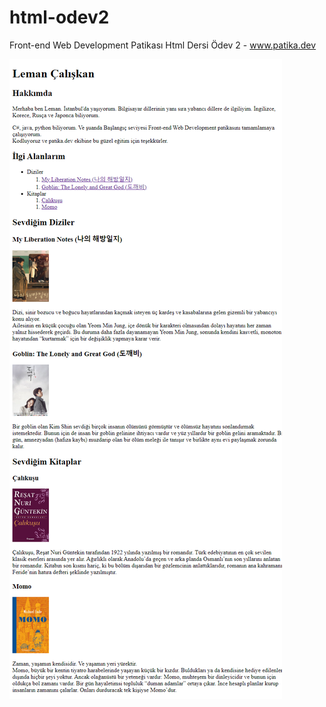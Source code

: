 # html-odev2
Front-end Web Development Patikası Html Dersi Ödev 2 - www.patika.dev

![IMAGE](./images/html_odev2.png)
